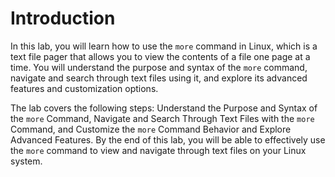 # Introduction

In this lab, you will learn how to use the `more` command in Linux, which is a text file pager that allows you to view the contents of a file one page at a time. You will understand the purpose and syntax of the `more` command, navigate and search through text files using it, and explore its advanced features and customization options.

The lab covers the following steps: Understand the Purpose and Syntax of the `more` Command, Navigate and Search Through Text Files with the `more` Command, and Customize the `more` Command Behavior and Explore Advanced Features. By the end of this lab, you will be able to effectively use the `more` command to view and navigate through text files on your Linux system.

